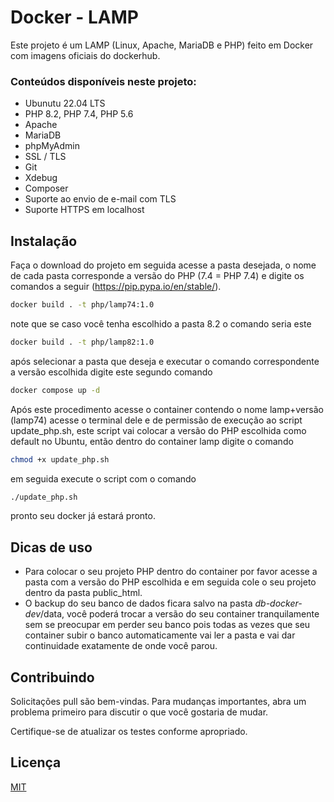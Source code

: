 # Docker - LAMP

Este projeto é um LAMP (Linux, Apache, MariaDB e PHP) feito em Docker com imagens oficiais do dockerhub.

### Conteúdos disponíveis neste projeto:
- Ubunutu 22.04 LTS
- PHP 8.2, PHP 7.4, PHP 5.6
- Apache
- MariaDB
- phpMyAdmin
- SSL / TLS
- Git
- Xdebug
- Composer
- Suporte ao envio de e-mail com TLS
- Suporte HTTPS em localhost

## Instalação

Faça o download do projeto em seguida acesse a pasta desejada, o nome de cada pasta corresponde a versão do PHP (7.4 = PHP 7.4) e digite os comandos a seguir (https://pip.pypa.io/en/stable/).

```bash
docker build . -t php/lamp74:1.0
```
note que se caso você tenha escolhido a pasta 8.2 o comando seria este

```bash
docker build . -t php/lamp82:1.0
```
após selecionar a pasta que deseja e executar o comando correspondente a versão escolhida digite este segundo comando

```bash
docker compose up -d
```

Após este procedimento acesse o container contendo o nome lamp+versão (lamp74) acesse o terminal dele e de permissão de execução ao script update_php.sh, este script vai colocar a versão do PHP escolhida como default no Ubuntu, então dentro do container lamp digite o comando

```bash
chmod +x update_php.sh
```
em seguida execute o script com o comando

```bash
./update_php.sh
```
pronto seu docker já estará pronto.

## Dicas de uso

- Para colocar o seu projeto PHP dentro do container por favor acesse a pasta com a versão do PHP escolhida e em seguida cole o seu projeto dentro da pasta public_html.
- O backup do seu banco de dados ficara salvo na pasta _db-docker-dev_/data, você poderá trocar a versão do seu container tranquilamente sem se preocupar em perder seu banco pois todas as vezes que seu container subir o banco automaticamente vai ler a pasta e vai dar continuidade exatamente de onde você parou.

## Contribuindo

Solicitações pull são bem-vindas. Para mudanças importantes, abra um problema primeiro
para discutir o que você gostaria de mudar.

Certifique-se de atualizar os testes conforme apropriado.

## Licença

[MIT](https://choosealicense.com/licenses/mit/)
